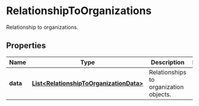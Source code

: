 

# RelationshipToOrganizations

Relationship to organizations.
## Properties

Name | Type | Description | Notes
------------ | ------------- | ------------- | -------------
**data** | [**List&lt;RelationshipToOrganizationData&gt;**](RelationshipToOrganizationData.md) | Relationships to organization objects. | 



